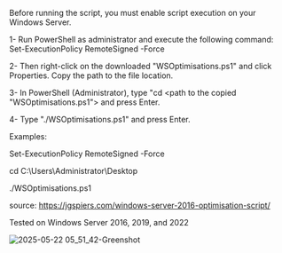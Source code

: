Before running the script, you must enable script execution on your Windows Server.

1- Run PowerShell as administrator and execute the following command: Set-ExecutionPolicy RemoteSigned -Force

2- Then right-click on the downloaded "WSOptimisations.ps1" and click Properties. Copy the path to the file location.

3- In PowerShell (Administrator), type "cd <path to the copied "WSOptimisations.ps1"> and press Enter.

4- Type "./WSOptimisations.ps1" and press Enter.

Examples:

Set-ExecutionPolicy RemoteSigned -Force

cd C:\Users\Administrator\Desktop

./WSOptimisations.ps1

source: https://jgspiers.com/windows-server-2016-optimisation-script/

Tested on Windows Server 2016, 2019, and 2022


![2025-05-22 05_51_42-Greenshot](https://github.com/user-attachments/assets/4eb91880-9888-4b8f-a1d2-d20c344a425d)
